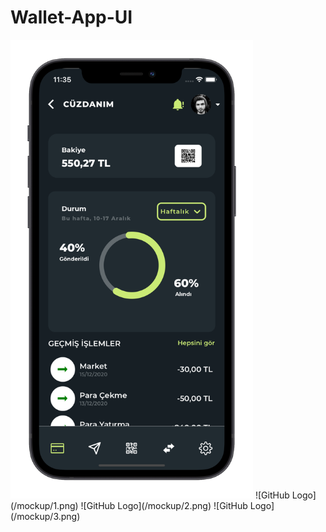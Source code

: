 # Wallet-App-UI
<img width=388,8 height=734 src="/mockup/1.png" />
![GitHub Logo](/mockup/1.png)
![GitHub Logo](/mockup/2.png)
![GitHub Logo](/mockup/3.png)
